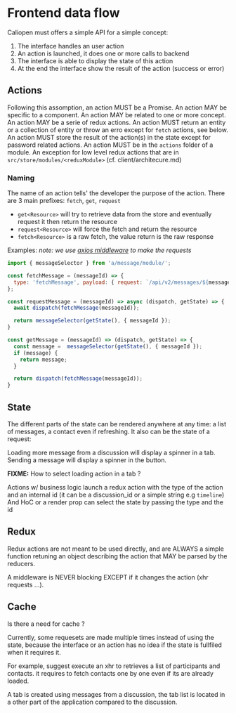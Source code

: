 # Frontend data flow

Caliopen must offers a simple API for a simple concept:

1. The interface handles an user action
2. An action is launched, it does one or more calls to backend
3. The interface is able to display the state of this action
4. At the end the interface show the result of the action (success or error)


## Actions

Following this assomption, an action MUST be a Promise.
An action MAY be specific to a component.
An action MAY be related to one or more concept.
An action MAY be a serie of redux actions.
An action MUST return an entity or a collection of entity or throw an erro except for `fetch` actions, see below.
An action MUST store the result of the action(s) in the state except for password related actions.
An action MUST be in the `actions` folder of a module. An exception for low level redux actions that are in `src/store/modules/<reduxModule>` (cf. client/architecure.md)

### Naming

The name of an action tells' the developer the purpose of the action. There are 3 main prefixes: `fetch`, `get`, `request`

* `get<Resource>` will try to retrieve data from the store and eventually request it then return the resource
* `request<Resource>` will force the fetch and return the resource
* `fetch<Resource>` is a raw fetch, the value return is the raw response

Examples:
_note: we use [axios middleware](https://github.com/svrcekmichal/redux-axios-middleware) to make the requests_

```js
import { messageSelector } from 'a/message/module/';

const fetchMessage = (messageId) => {
  type: 'fetchMessage', payload: { request: `/api/v2/messages/${messageId}` } ,
};

const requestMessage = (messageId) => async (dispatch, getState) => {
  await dispatch(fetchMessage(messageId));

  return messageSelector(getState(), { messageId });
}

const getMessage = (messageId) => (dispatch, getState) => {
  const message =  messageSelector(getState(), { messageId });
  if (message) {
    return message;
  }

  return dispatch(fetchMessage(messageId));
}
```

## State

The different parts of the state can be rendered anywhere at any time: a list of messages, a contact even if refreshing. It also can be the state of a request:

Loading more message from a discussion will display a spinner in a tab. Sending a message will display a spinner in the button.

**FIXME:** How to select loading action in a tab ?

Actions w/ business logic launch a redux action with the type of the action and an internal id (it can be a discussion_id or a simple string e.g `timeline`) And HoC or a render prop can select the state by passing the type and the id

## Redux

Redux actions are not meant to be used directly, and are ALWAYS a simple function retuning an object describing the action that MAY be parsed by the reducers.

A middleware is NEVER blocking EXCEPT if it changes the action (xhr requests ...).

## Cache

Is there a need for cache ?

Currently, some requesets are made multiple times instead of using the state, because the interface or an action has no idea if the state is fullfiled when it requires it.

For example, suggest execute an xhr to retrieves a list of participants and contacts. it requires to fetch contacts one by one even if its are already loaded.

A tab is created using messages from a discussion, the tab list is located in a other part of the application compared to the discussion.
